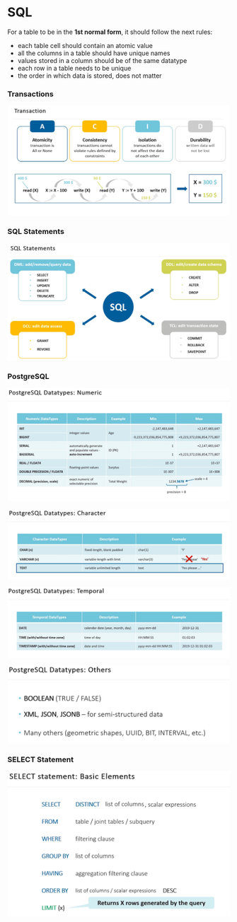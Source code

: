 # SQL



For a table to be in the **1st normal form**, it should follow the next rules:

* each table cell should contain an atomic value
* all the columns in a table should have unique names
* values stored in a column should be of the same datatype
* each row in a table needs to be unique
* the order in which data is stored, does not matter



### Transactions

![](<../.gitbook/assets/image (20) (1).png>)

### SQL Statements

![](<../.gitbook/assets/image (20).png>)

### PostgreSQL

![](<../.gitbook/assets/image (22).png>)

![](<../.gitbook/assets/image (23) (1).png>)

![](<../.gitbook/assets/image (21) (1).png>)

![](<../.gitbook/assets/image (16).png>)

### SELECT Statement

![](<../.gitbook/assets/image (23).png>)

